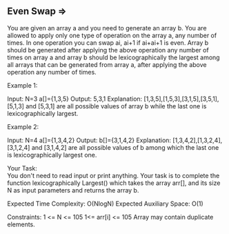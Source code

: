 Even Swap   =>
---------


You are given an array a and you need to generate an array b. You are allowed to apply only one type of operation on the array a, any number of times. In one operation you can swap ai, ai+1 if ai+ai+1 is even.
Array b should be generated after applying the above operation any number of times on array a and array b should be lexicographically the largest among all arrays that can be generated from array a, after applying the above operation any number of times.

Example 1:

Input:
N=3
a[]={1,3,5}
Output:
5,3,1
Explanation: [1,3,5],[1,5,3],[3,1,5],[3,5,1],
[5,1,3] and [5,3,1] are all possible
values of array b while the last one is 
lexicographically largest.
 

Example 2:

Input:
N=4
a[]={1,3,4,2}
Output:
b[]={3,1,4,2}
Explanation: [1,3,4,2],[1,3,2,4],[3,1,2,4] and 
[3,1,4,2] are all possible values of b among 
which the last one is lexicographically largest one.
 

Your Task:  
You don't need to read input or print anything. Your task is to complete the function lexicographically Largest() which takes the array arr[], and its size N as input parameters and returns the array b.

 

Expected Time Complexity: O(NlogN)
Expected Auxiliary Space: O(1)

 

Constraints:
1 <= N <= 105
1<= arr[i] <= 105
Array may contain duplicate elements. 
